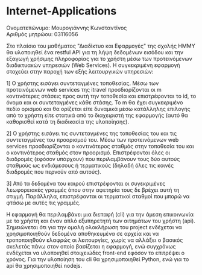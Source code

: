 # Internet-Applications

Ονοματεπώνυμο: Μουρογιάννης Κωνσταντίνος <br />
Αριθμός μητρώου: 03116056

Στο πλαίσιο του μαθήματος "Διαδίκτυο και Εφαρμογές" της σχολής ΗΜΜΥ θα υλοποιηθεί ένα restful API για τη λήψη δεδομένων εισόδου και την εξαγωγή χρήσιμης πληροφορίας για το χρήστη μέσω των προτεινόμενων διαδικτυακών υπηρεσιών (Web Services). Η συγκεκριμένη εφαρμογή στοχεύει στην παροχή των εξής λειτουργικών υπηρεσιών:

1] Ο χρήστης εισάγει συντεταγμένες τοποθεσίας.  Μέσω των προτεινόμενων web services της itravel προσδιορίζονται οι m κοντινότερες στάσεις προς αυτή την τοποθεσία και επιστρέφονται τo id, το όνομα και οι συντεταγμένες κάθε στάσης. Το m θα έχει συγκεκριμένο πεδίο ορισμού και θα ορίζεται είτε δυναμικά μέσω κατάλληλης επιλογής από το χρήστη είτε στατικά από το διαχειριστή της εφαρμογής (αυτό θα καθορισθεί κατά τη διαδικασία της υλοποίησης).

2] Ο χρήστης εισάγει τις συντεταγμένες της τοποθεσίας του και τις συντεταγμένες του προορισμού του. Μέσω των προτεινόμενων web services προσδιορίζονται ο κοντινότερος σταθμός στην τοποθεσία του και ο κοντινότερος σταθμός στον προορισμό. Επιστρέφονται όλες οι διαδρομές (εφόσον υπάρχουν) που περιλαμβάνουν τους δύο αυτούς σταθμούς ως ενδιάμεσους ή τερματικούς (δηλαδή όλες τις κοινές διαδρομές που περνούν από αυτούς).

3] Από τα δεδομένα του καιρού επιστρέφονται οι συγεκριμένες λεωφορειακές γραμμές όπου στην αφετηρία τους δε βρέχει αυτή τη στιγμή. Παράλληλα, επιστρέφονται οι τερματικοί σταθμοί που μπορώ να φτάσω με αυτές τις γραμμές.

Η εφαρμογή θα περιλαμβάνει μια διεπαφή (cli) για την άμεση επικοινωνία με το χρήστη και έναν απλό εξυπηρετητή των αιτημάτων του χρήστη (api). Σημειώνεται ότι για την ομαλή ολοκλήρωση του project ενδέχεται να χρησιμοποιηθούν δεδομένα αποθηκευμένα σε αρχεία και να τροποποιηθούν ελαφρώς οι λειτουργίες, χωρίς να αλλάξει ο βασικός σκελετός πάνω στον οποίο βασίζεται η εφαρμογή, ενώ συγχρόνως ενδέχεται να υλοποιηθεί στοιχειώδες front-end εφόσον το επιτρέψει ο χρόνος. Για την υλοποίηση του cli θα χρησιμοποιηθεί Python, ενώ για το api θα χρησιμοποιηθεί nodejs.
